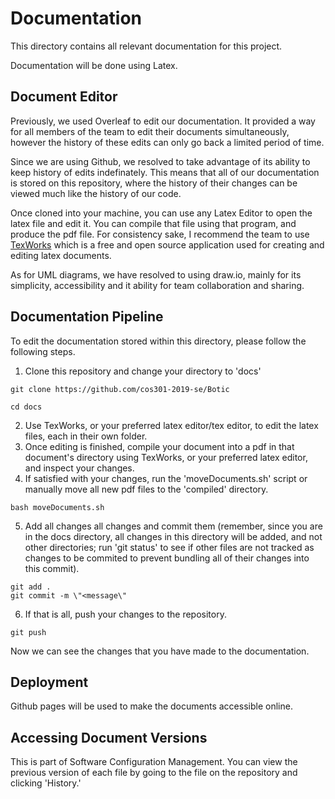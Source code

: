 # Documentation

This directory contains all relevant documentation for this project.

Documentation will be done using Latex.

## Document Editor

Previously, we used Overleaf to edit our documentation. It provided a way for all members of the team to edit their documents simultaneously, however the history of these edits can only go back a limited period of time. 

Since we are using Github, we resolved to take advantage of its ability to keep history of edits indefinately. This means that all of our documentation is stored on this repository, where the history of their changes can be viewed much like the history of our code.

Once cloned into your machine, you can use any Latex Editor to open the latex file and edit it. You can compile that file using that program, and produce the pdf file. For consistency sake, I recommend the team to use <a href="http://www.tug.org/texworks/" target="_blank">TexWorks</a> which is a free and open source application used for creating and editing latex documents.

As for UML diagrams, we have resolved to using draw.io, mainly for its simplicity, accessibility and it ability for team collaboration and sharing.

## Documentation Pipeline

To edit the documentation stored within this directory, please follow the following steps.
1. Clone this repository and change your directory to 'docs'
```shell
git clone https://github.com/cos301-2019-se/Botic

cd docs
```
2. Use TexWorks, or your preferred latex editor/tex editor, to edit the latex files, each in their own folder. 
3. Once editing is finished, compile your document into a pdf in that document's directory using TexWorks, or your preferred latex editor, and inspect your changes.
4. If satisfied with your changes, run the 'moveDocuments.sh' script or manually move all new pdf files to the 'compiled' directory.
```shell
bash moveDocuments.sh
```
5. Add all changes all changes and commit them (remember, since you are in the docs directory, all changes in this directory will be added, and not other directories; run 'git status' to see if other files are not tracked as changes to be commited to prevent bundling all of their changes into this commit).
```shell
git add .
git commit -m \"<message\"
```
6. If that is all, push your changes to the repository.
```shell
git push
```
Now we can see the changes that you have made to the documentation.

## Deployment

Github pages will be used to make the documents accessible online.

## Accessing Document Versions

This is part of Software Configuration Management.
You can view the previous version of each file by going to the file on the repository and clicking 'History.'